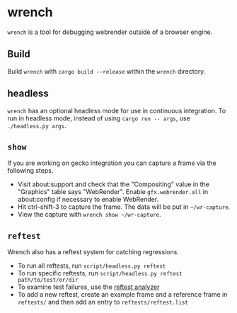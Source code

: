 # wrench

`wrench` is a tool for debugging webrender outside of a browser engine.

## Build

Build `wrench` with `cargo build --release` within the `wrench` directory.

## headless

`wrench` has an optional headless mode for use in continuous integration. To run in headless mode, instead of using `cargo run -- args`, use `./headless.py args`.

## `show`

If you are working on gecko integration you can capture a frame via the following steps.
* Visit about:support and check that the "Compositing" value in the "Graphics" table says "WebRender". Enable `gfx.webrender.all` in about:config if necessary to enable WebRender.
* Hit ctrl-shift-3 to capture the frame. The data will be put in `~/wr-capture`.
* View the capture with `wrench show ~/wr-capture`.

## `reftest`

Wrench also has a reftest system for catching regressions.
* To run all reftests, run `script/headless.py reftest`
* To run specific reftests, run `script/headless.py reftest path/to/test/or/dir`
* To examine test failures, use the [reftest analyzer](https://hg.mozilla.org/mozilla-central/raw-file/tip/layout/tools/reftest/reftest-analyzer.xhtml)
* To add a new reftest, create an example frame and a reference frame in `reftests/` and then add an entry to `reftests/reftest.list`
